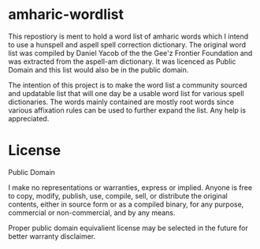 # amharic-wordlist
This repostiory is ment to hold a word list of amharic words which I intend to use a hunspell and aspell spell correction dictionary. The original word list was compiled by Daniel Yacob of the the Gee'z Frontier Foundation and was extracted from the aspell-am dictionary. It was licenced as Public Domain and this list would also be in the public domain.

The intention of this project is to make the word list a community sourced and updatable list that will one day be a usable word list for various spell dictionaries. The words mainly contained are mostly root words since various affixation rules can be used to further expand the list. Any help is appreciated.

# License
Public Domain

I make no representations or warranties, express or implied.  Anyone is free to copy, modify, publish, use, compile, sell, or distribute the original contents, either in source form or as a compiled binary, for any purpose, commercial or non-commercial,
and by any means. 

Proper public domain equivalient license may be selected in the future for better warranty disclaimer.
